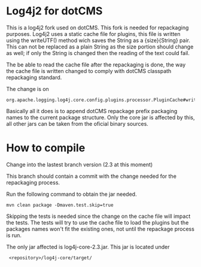 Log4j2 for dotCMS
=================

This is a log4j2 fork used on dotCMS.  This fork is needed for repackaging purposes.
Log4j2 uses a static cache file for plugins, this file is written using the writeUTF() method
wich saves the String as a {size}{String} pair.  This can not be replaced as a plain String
as the size portion should change as well; if only the String is changed then the reading
of the text could fail.

The be able to read the cache file after the repackaging is done, the way the cache file is
written changed to comply with dotCMS classpath repackaging standard.

The change is on 
```
org.apache.logging.log4j.core.config.plugins.processor.PluginCache#writeCache()
```

Basically all it does is to append dotCMS repackage prefix packaging names to the current
package structure.  Only the core jar is affected by this, all other jars can be taken from
the oficial binary sources.

How to compile
==============

Change into the lastest branch version (2.3 at this moment)

This branch should contain a commit with the change needed for the repackaging process.

Run the following command to obtain the jar needed.

```
mvn clean package -Dmaven.test.skip=true
```

Skipping the tests is needed since the change on the cache file will impact the tests.  The
tests will try to use the cache file to load the plugins but the packages names won't fit
the existing ones, not until the repackage process is run.

The only jar affected is log4j-core-2.3.jar.  This jar is located under
```
 <repository>/log4j-core/target/
```